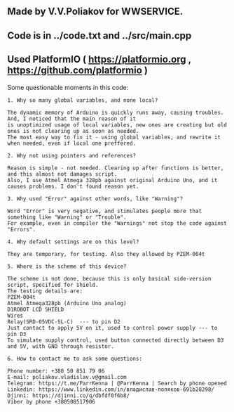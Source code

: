 ## Made by V.V.Poliakov for WWSERVICE. 

## Code is in ../code.txt and ../src/main.cpp

## Used PlatformIO ( https://platformio.org , https://github.com/platformio )
Some questionable moments in this code:

    1. Why so many global variables, and none local?

    The dynamic memory of Arduino is quickly runs away, causing troubles. And, I noticed that the main reason of it
    is unoptimized usage of local variables, new ones are creating but old ones is not clearing up as soon as needed.
    The most easy way to fix it - using global variables, and rewrite it when needed, even if local one preffered.

    2. Why not using pointers and references?

    Reason is simple - not needed. Clearing up after functions is better, and this almost not damages script.
    Also, I use Atmel Atmega 328pb against original Arduino Uno, and it causes problems. I don't found reason yet.

    3. Why used "Error" against other words, like "Warning"?

    Word "Error" is very negative, and stimulates people more that something like "Warning" or "Trouble". 
    For example, even in compiler the "Warnings" not stop the code against "Errors".

    4. Why default settings are on this level?

    They are temporary, for testing. Also they allowed by PZEM-004t

    5. Where is the scheme of this device? 

    The scheme is not done, because this is only basical side-version script, specified for shield.
    The testing details are:
    PZEM-004t
    Atmel Atmega328pb (Arduino Uno analog)
    D1ROBOT LCD SHIELD 
    Wires
    Relay(SRD-05VDC-SL-C)  --- to pin D2
    Just contact to apply 5V on it, used to control power supply --- to pin D3
    To simulate supply control, used button connected directly between D3 and 5V, with GND through resistor.

    6. How to contact me to ask some questions:

    Phone number: +380 50 851 79 06
    E-mail: poliakov.vladislav.v@gmail.com
    Telegram: https://t.me/ParrKenna | @ParrKenna | Search by phone opened
    Linkedin: https://www.linkedin.com/in/владислав-поляков-691b28298/
    Djinni: https://djinni.co/q/dbfdf0f6b8/
    Viber by phone +380508517906
    
